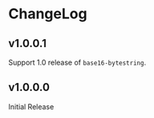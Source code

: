 # ChangeLog

## v1.0.0.1

Support 1.0 release of `base16-bytestring`.

## v1.0.0.0

Initial Release
